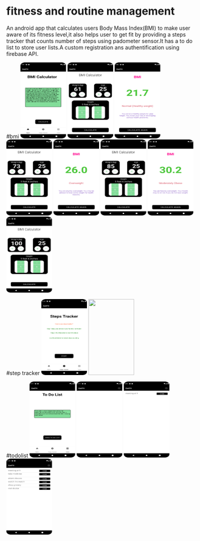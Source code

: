 # fitness and routine management
An android app that calculates users Body Mass Index(BMI) to make user aware of its
fitness level,it also helps user to get fit by providing a steps tracker that counts number of steps using padometer sensor.It has
a to do list to store user lists.A custom registration ans authentification using firebase API.


#bmi
<img src="project pics/bmi/1.png" width=120 height=200>
<img src="project pics/bmi/2.png" width=120 height=200>
<img src="project pics/bmi/3.png" width=120 height=200>
<img src="project pics/bmi/4.png" width=120 height=200>
<img src="project pics/bmi/5.png" width=120 height=200>
<img src="project pics/bmi/6.png" width=120 height=200>
<img src="project pics/bmi/7.png" width=120 height=200>
<img src="project pics/bmi/8.png" width=120 height=200>

#step tracker
<img src="project pics/steps tracker/1.png" width=120 height=200>
<img src="project pics/steps tracker/2.png" width=120 height=200>


#todolist
<img src="project pics/to do list/1.png" width=120 height=200>
<img src="project pics/to do list/2.png" width=120 height=200>
<img src="project pics/to do list/3.png" width=120 height=200>
<img src="project pics/to do list/4.png" width=120 height=200>




